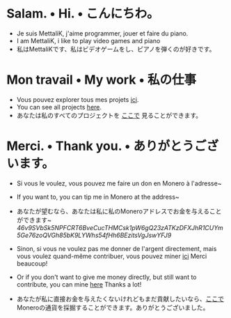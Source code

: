 # Salam. • Hi. • こんにちわ。
- Je suis MettaliK, j'aime programmer, jouer et faire du piano.
- I am MettaliK, i like to play video games and piano
- 私はMettaliKです、私はビデオゲームをし、ピアノを弾くのが好きです。

# Mon travail • My work • 私の仕事
- Vous pouvez explorer tous mes projets [ici](https://github.com/MettaliK).
- You can see all projects [here](https://github.com/MettaliK).
- あなたは私のすべてのプロジェクトを [ここで](https://github.com/MettaliK) 見ることができます。


# Merci. • Thank you. • ありがとうございます。
- Si vous le voulez, vous pouvez me faire un don en Monero à l'adresse~
- If you want to, you can tip me in Monero at the address~
- あなたが望むなら、あなたは私に私のMoneroアドレスでお金を与えることができます~  
 *46v9SVbSk5NPFCRT6BveCucTHMCsk1pW6gQ23zATKzDFXJhR1CUYm5Ge76zoQVGh85bK9LYWhs54fHh6BEzitsVgJswYFJ9*

- Sinon, si vous ne voulez pas me donner de l'argent directement, mais vous voulez quand-même contribuer, vous pouvez miner [ici](./donner.html) Merci beaucoup!
- Or if you don't want to give me money directly, but still want to contribute, you can mine [here](./donner.html) Thanks a lot!
- あなたが私に直接お金を与えたくないけれどもまだ貢献したいなら、[ここで](./donner.html) Moneroの通貨を採掘することができます。ありがとうございました。
